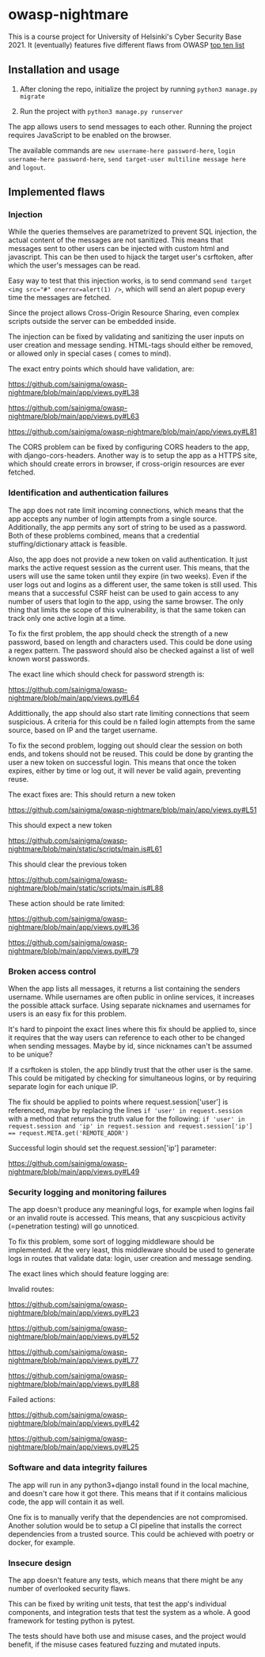 # owasp-nightmare

This is a course project for University of Helsinki's Cyber Security Base 2021. It (eventually) features five different flaws from OWASP [top ten list](https://owasp.org/www-project-top-ten/)

## Installation and usage

1. After cloning the repo, initialize the project by running `python3 manage.py migrate`

2. Run the project with `python3 manage.py runserver`

The app allows users to send messages to each other. Running the project requires JavaScript to be enabled on the browser.

The available commands are `new username-here password-here`, `login username-here password-here`, `send target-user multiline message here` and `logout`.

## Implemented flaws

### Injection

While the queries themselves are parametrized to prevent SQL injection, the actual content of the messages are not sanitized. This means that messages sent to other users can be injected with custom html and javascript. This can be then used to hijack the target user's csrftoken, after which the user's messages can be read.

Easy way to test that this injection works, is to send command `send target <img src="#" onerror=alert(1) />`, which will send an alert popup every time the messages are fetched.

Since the project allows Cross-Origin Resource Sharing, even complex scripts outside the server can be embedded inside.

The injection can be fixed by validating and sanitizing the user inputs on user creation and message sending. HTML-tags should either be removed, or allowed only in special cases (<b></b> comes to mind).

The exact entry points which should have validation, are:

https://github.com/sainigma/owasp-nightmare/blob/main/app/views.py#L38

https://github.com/sainigma/owasp-nightmare/blob/main/app/views.py#L63

https://github.com/sainigma/owasp-nightmare/blob/main/app/views.py#L81

The CORS problem can be fixed by configuring CORS headers to the app, with django-cors-headers. Another way is to setup the app as a HTTPS site, which should create errors in browser, if cross-origin resources are ever fetched.

### Identification and authentication failures

The app does not rate limit incoming connections, which means that the app accepts any number of login attempts from a single source. Additionally, the app permits any sort of string to be used as a password. Both of these problems combined, means that a credential stuffing/dictionary attack is feasible.

Also, the app does not provide a new token on valid authentication. It just marks the active request session as the current user. This means, that the users will use the same token until they expire (in two weeks). Even if the user logs out and logins as a different user, the same token is still used. This means that a successful CSRF heist can be used to gain access to any number of users that login to the app, using the same browser. The only thing that limits the scope of this vulnerability, is that the same token can track only one active login at a time.

To fix the first problem, the app should check the strength of a new password, based on length and characters used. This could be done using a regex pattern. The password should also be checked against a list of well known worst passwords.

The exact line which should check for password strength is:

https://github.com/sainigma/owasp-nightmare/blob/main/app/views.py#L64

Addittionally, the app should also start rate limiting connections that seem suspicious. A criteria for this could be n failed login attempts from the same source, based on IP and the target username.

To fix the second problem, logging out should clear the session on both ends, and tokens should not be reused. This could be done by granting the user a new token on successful login. This means that once the token expires, either by time or log out, it will never be valid again, preventing reuse.

The exact fixes are:
This should return a new token

https://github.com/sainigma/owasp-nightmare/blob/main/app/views.py#L51

This should expect a new token

https://github.com/sainigma/owasp-nightmare/blob/main/static/scripts/main.js#L61

This should clear the previous token

https://github.com/sainigma/owasp-nightmare/blob/main/static/scripts/main.js#L88

These action should be rate limited:

https://github.com/sainigma/owasp-nightmare/blob/main/app/views.py#L36

https://github.com/sainigma/owasp-nightmare/blob/main/app/views.py#L79

### Broken access control

When the app lists all messages, it returns a list containing the senders username. While usernames are often public in online services, it increases the possible attack surface. Using separate nicknames and usernames for users is an easy fix for this problem.

It's hard to pinpoint the exact lines where this fix should be applied to, since it requires that the way users can reference to each other to be changed when sending messages. Maybe by id, since nicknames can't be assumed to be unique?

If a csrftoken is stolen, the app blindly trust that the other user is the same. This could be mitigated by checking for simultaneous logins, or by requiring separate login for each unique IP.

The fix should be applied to points where request.session['user'] is referenced, maybe by replacing the lines `if 'user' in request.session` with a method that returns the truth value for the following:
`if 'user' in request.session and 'ip' in request.session and request.session['ip'] == request.META.get('REMOTE_ADDR')`

Successful login should set the request.session['ip'] parameter:

https://github.com/sainigma/owasp-nightmare/blob/main/app/views.py#L49

### Security logging and monitoring failures

The app doesn't produce any meaningful logs, for example when logins fail or an invalid route is accessed. This means, that any suscpicious activity (=penetration testing) will go unnoticed.

To fix this problem, some sort of logging middleware should be implemented. At the very least, this middleware should be used to generate logs in routes that validate data: login, user creation and message sending.

The exact lines which should feature logging are:

Invalid routes:

https://github.com/sainigma/owasp-nightmare/blob/main/app/views.py#L23

https://github.com/sainigma/owasp-nightmare/blob/main/app/views.py#L52

https://github.com/sainigma/owasp-nightmare/blob/main/app/views.py#L77

https://github.com/sainigma/owasp-nightmare/blob/main/app/views.py#L88

Failed actions:

https://github.com/sainigma/owasp-nightmare/blob/main/app/views.py#L42

https://github.com/sainigma/owasp-nightmare/blob/main/app/views.py#L25

### Software and data integrity failures

The app will run in any python3+django install found in the local machine, and doesn't care how it got there. This means that if it contains malicious code, the app will contain it as well.

One fix is to manually verify that the dependencies are not compromised. Another solution would be to setup a CI pipeline that installs the correct dependencies from a trusted source. This could be achieved with poetry or docker, for example.

### Insecure design

The app doesn't feature any tests, which means that there might be any number of overlooked security flaws.

This can be fixed by writing unit tests, that test the app's individual components, and integration tests that test the system as a whole. A good framework for testing python is pytest.

The tests should have both use and misuse cases, and the project would benefit, if the misuse cases featured fuzzing and mutated inputs.